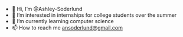 - 👋 Hi, I’m @Ashley-Soderlund
- 👀 I’m interested in internships for college students over the summer
- 🌱 I’m currently learning computer science
- 📫 How to reach me ansoderlund@gmail.com

<!---
Ashley-Soderlund/Ashley-Soderlund is a ✨ special ✨ repository because its `README.md` (this file) appears on your GitHub profile.
You can click the Preview link to take a look at your changes.
--->
